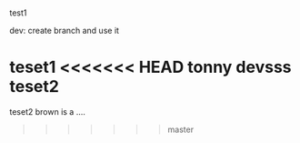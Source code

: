# 

test1

dev: create branch and use it

teset1
<<<<<<< HEAD
tonny devsss
teset2
=======
teset2
brown is a ....
>>>>>>> master
